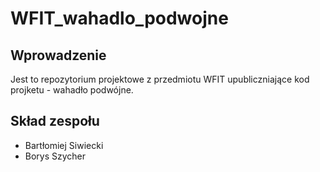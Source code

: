 # WFIT_wahadlo_podwojne



## Wprowadzenie

Jest to repozytorium projektowe z przedmiotu WFIT upubliczniające kod projketu - wahadło podwójne.

## Skład zespołu
- Bartłomiej Siwiecki
- Borys Szycher
